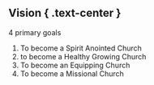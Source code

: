 ## Vision { .text-center }

4 primary goals
  1. To become a Spirit Anointed Church
  2. to become a Healthy Growing Church
  3. To become an Equipping Church
  4. To become a Missional Church
